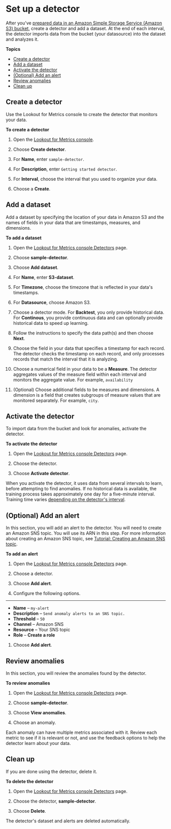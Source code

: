 # Set up a detector<a name="gettingstarted-detector"></a>

After you've [prepared data in an Amazon Simple Storage Service \(Amazon S3\) bucket](gettingstarted-datasource.md), create a detector and add a dataset\. At the end of each interval, the detector imports data from the bucket \(your datasource\) into the dataset and analyzes it\.

**Topics**
+ [Create a detector](#gettingstarted-detector-create)
+ [Add a dataset](#gettingstarted-detector-add-dataset)
+ [Activate the detector](#gettingstarted-detector-activate)
+ [\(Optional\) Add an alert](#gettingstarted-detector-alert)
+ [Review anomalies](#gettingstarted-detector-anomalies)
+ [Clean up](#gettingstarted-detector-cleanup)

## Create a detector<a name="gettingstarted-detector-create"></a>

Use the Lookout for Metrics console to create the detector that monitors your data\.

**To create a detector**

1. Open the [Lookout for Metrics console](https://console.aws.amazon.com/lookoutmetrics/home)\.

1. Choose **Create detector**\.

1. For **Name**, enter `sample-detector`\.

1. For **Description**, enter `Getting started detector`\.

1. For **Interval**, choose the interval that you used to organize your data\.

1. Choose a **Create**\.

## Add a dataset<a name="gettingstarted-detector-add-dataset"></a>

Add a dataset by specifying the location of your data in Amazon S3 and the names of fields in your data that are timestamps, measures, and dimensions\.

**To add a dataset**

1. Open the [Lookout for Metrics console Detectors](https://console.aws.amazon.com//lookoutmetrics/home#detectors) page\.

1. Choose **sample\-detector**\.

1. Choose **Add dataset**\.

1. For **Name**, enter **S3\-dataset**\.

1. For **Timezone**, choose the timezone that is reflected in your data's timestamps\.

1. For **Datasource**, choose Amazon S3\.

1. Choose a detector mode\. For **Backtest**, you only provide historical data\. For **Continous**, you provide continuous data and can optionally provide historical data to speed up learning\.

1. Follow the instructions to specify the data path\(s\) and then choose **Next**\.

1. Choose the field in your data that specifies a timestamp for each record\. The detector checks the timestamp on each record, and only processes records that match the interval that it is analyzing\.

1. Choose a numerical field in your data to be a **Measure**\. The detector aggregates values of the measure field within each interval and monitors the aggregate value\. For example, `availability`

1. \(Optional\) Choose additional fields to be measures and dimensions\. A dimension is a field that creates subgroups of measure values that are monitored separately\. For example, `city`\.

## Activate the detector<a name="gettingstarted-detector-activate"></a>

To import data from the bucket and look for anomalies, activate the detector\.

**To activate the detector**

1. Open the [Lookout for Metrics console Detectors](https://console.aws.amazon.com//lookoutmetrics/home#detectors) page\.

1. Choose the detector\.

1. Choose **Activate detector**\. 

When you activate the detector, it uses data from several intervals to learn, before attempting to find anomalies\. If no historical data is available, the training process takes approximately one day for a five\-minute interval\. Training time varies [depending on the detector's interval](quotas.md#gettingstarted-quotas-coldstart)\.

## \(Optional\) Add an alert<a name="gettingstarted-detector-alert"></a>

In this section, you will add an alert to the detector\. You will need to create an Amazon SNS topic\. You will use its ARN in this step\. For more information about creating an Amazon SNS topic, see [Tutorial: Creating an Amazon SNS topic](https://docs.aws.amazon.com/sns/latest/dg/sns-tutorial-create-topic.html)\. 

**To add an alert**

1. Open the [Lookout for Metrics console Detectors](https://console.aws.amazon.com//lookoutmetrics/home#detectors) page\.

1. Choose a detector\.

1. Choose **Add alert**\.

1. Configure the following options\.

****
   + **Name** – `my-alert`
   + **Description** – `Send anomaly alerts to an SNS topic.`
   + **Threshold** – `50`
   + **Channel** – Amazon SNS
   + **Resource** – Your SNS topic
   + **Role** – **Create a role**

1. Choose **Add alert**\.

## Review anomalies<a name="gettingstarted-detector-anomalies"></a>

In this section, you will review the anomalies found by the detector\. 

**To review anomalies**

1. Open the [Lookout for Metrics console Detectors](https://console.aws.amazon.com//lookoutmetrics/home#detectors) page\.

1. Choose **sample\-detector**\.

1. Choose **View anomalies**\. 

1. Choose an anomaly\.

Each anomaly can have multiple metrics associated with it\. Review each metric to see if it is relevant or not, and use the feedback options to help the detector learn about your data\.

## Clean up<a name="gettingstarted-detector-cleanup"></a>

If you are done using the detector, delete it\.

**To delete the detector**

1. Open the [Lookout for Metrics console Detectors](https://console.aws.amazon.com//lookoutmetrics/home#detectors) page\.

1. Choose the detector, **sample\-detector**\.

1. Choose **Delete**\.

The detector's dataset and alerts are deleted automatically\.
